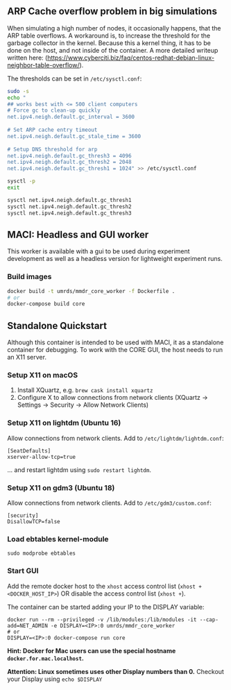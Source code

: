
## ARP Cache overflow problem in big simulations

When simulating a high number of nodes, it occasionally happens, that the ARP table overflows. A workaround is, to increase the threshold for the garbage collector in the kernel. Because this a kernel thing, it has to be done on the host, and not inside of the container. A more detailed writeup written here: (https://www.cyberciti.biz/faq/centos-redhat-debian-linux-neighbor-table-overflow/).

The thresholds can be set in `/etc/sysctl.conf`:

```bash
sudo -s
echo "
## works best with <= 500 client computers
# Force gc to clean-up quickly
net.ipv4.neigh.default.gc_interval = 3600
 
# Set ARP cache entry timeout
net.ipv4.neigh.default.gc_stale_time = 3600
  
# Setup DNS threshold for arp 
net.ipv4.neigh.default.gc_thresh3 = 4096
net.ipv4.neigh.default.gc_thresh2 = 2048
net.ipv4.neigh.default.gc_thresh1 = 1024" >> /etc/sysctl.conf

sysctl -p
exit

sysctl net.ipv4.neigh.default.gc_thresh1
sysctl net.ipv4.neigh.default.gc_thresh2
sysctl net.ipv4.neigh.default.gc_thresh3
```


## MACI: Headless and GUI worker

This worker is available with a gui to be used during experiment development as well as a headless version for lightweight experiment runs.

### Build images
```bash
docker build -t umrds/mmdr_core_worker -f Dockerfile .
# or
docker-compose build core
```

## Standalone Quickstart
Although this container is intended to be used with MACI, it  as a standalone container for debugging. To work with the CORE GUI, the host needs to run an X11 server.

### Setup X11 on macOS
1. Install XQuartz, e.g. `brew cask install xquartz`
2. Configure X to allow connections from network clients (XQuartz -> Settings -> Security -> Allow Network Clients)

### Setup X11 on lightdm (Ubuntu 16)
Allow connections from network clients. Add to `/etc/lightdm/lightdm.conf`:

```
[SeatDefaults]
xserver-allow-tcp=true
```

... and restart lightdm using `sudo restart lightdm`.

### Setup X11 on gdm3 (Ubuntu 18)
Allow connections from network clients. Add to `/etc/gdm3/custom.conf`:

```
[security]
DisallowTCP=false
```

### Load ebtables kernel-module
```
sudo modprobe ebtables
```

### Start GUI

Add the remote docker host to the `xhost` access control list (`xhost +<DOCKER_HOST_IP>`) OR disable the access control list (`xhost +`).

The container can be started adding your IP to the DISPLAY variable:

```
docker run --rm --privileged -v /lib/modules:/lib/modules -it --cap-add=NET_ADMIN -e DISPLAY=<IP>:0 umrds/mmdr_core_worker
# or
DISPLAY=<IP>:0 docker-compose run core
```

**Hint: Docker for Mac users can use the special hostname `docker.for.mac.localhost`.**

**Attention: Linux sometimes uses other Display numbers than 0.** Checkout your Display using `echo $DISPLAY`

